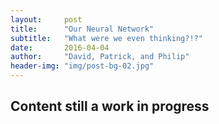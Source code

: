 ```yaml
---
layout:     post
title:      "Our Neural Network"
subtitle:   "What were we even thinking?!?"
date:       2016-04-04
author:     "David, Patrick, and Philip"
header-img: "img/post-bg-02.jpg"
---
```


<h2>Content still a work in progress</h2>